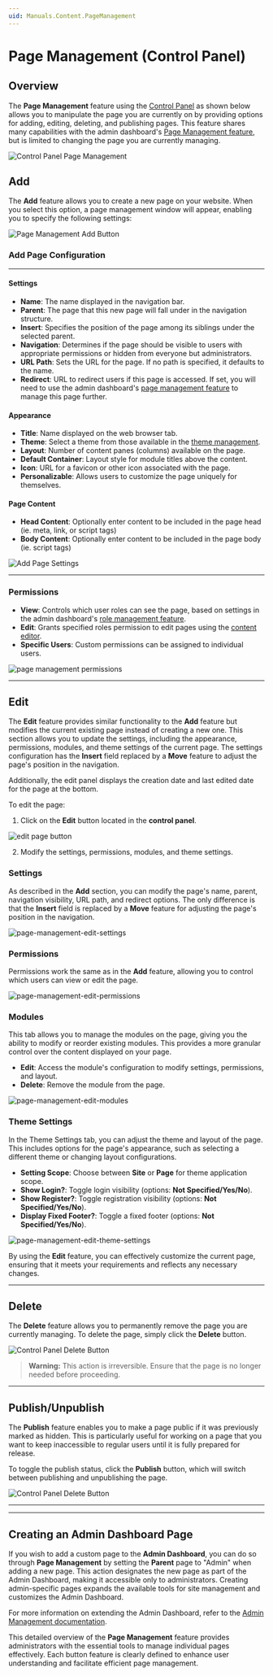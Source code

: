 ```yaml
---
uid: Manuals.Content.PageManagement
---
```


# Page Management (Control Panel)

## Overview

The **Page Management** feature using the [Control Panel](control-panel.md) as shown below allows you to manipulate the page you are currently on by providing options for adding, editing, deleting, and publishing pages. This feature shares many capabilities with the admin dashboard's [Page Management feature](../site/page-management.md), but is limited to changing the page you are currently managing.

![Control Panel Page Management](./assets/control-panel-page-management.png)

## Add

The **Add** feature allows you to create a new page on your website. When you select this option, a page management window will appear, enabling you to specify the following settings:

![Page Management Add Button](./assets/control-panel-page-management-add-button.png)

### Add Page Configuration

___

#### Settings

- **Name**: The name displayed in the navigation bar.
- **Parent**: The page that this new page will fall under in the navigation structure.
- **Insert**: Specifies the position of the page among its siblings under the selected parent.
- **Navigation**: Determines if the page should be visible to users with appropriate permissions or hidden from everyone but administrators.
- **URL Path**: Sets the URL for the page. If no path is specified, it defaults to the name.
- **Redirect**: URL to redirect users if this page is accessed. If set, you will need to use the admin dashboard's [page management feature](../site/page-management.md) to manage this page further.

#### Appearance

- **Title**: Name displayed on the web browser tab.
- **Theme**: Select a theme from those available in the [theme management](../system/theme-management.md).
- **Layout**: Number of content panes (columns) available on the page.
- **Default Container**: Layout style for module titles above the content.
- **Icon**: URL for a favicon or other icon associated with the page.
- **Personalizable**: Allows users to customize the page uniquely for themselves.

#### Page Content

- **Head Content**: Optionally enter content to be included in the page head (ie. meta, link, or script tags)
- **Body Content**: Optionally enter content to be included in the page body (ie. script tags)

![Add Page Settings](./assets/page-management-add-settings.png)

___

### Permissions

- **View**: Controls which user roles can see the page, based on settings in the admin dashboard's [role management feature](../site/role-management.md).
- **Edit**: Grants specified roles permission to edit pages using the [content editor](content-editor.md).
- **Specific Users**: Custom permissions can be assigned to individual users.

![page management permissions](./assets/page-management-add-permissions.png)

---

## Edit

The **Edit** feature provides similar functionality to the **Add** feature but modifies the current existing page instead of creating a new one. This section allows you to update the settings, including the appearance, permissions, modules, and theme settings of the current page. The settings configuration has the **Insert** field replaced by a **Move** feature to adjust the page's position in the navigation.

Additionally, the edit panel displays the creation date and last edited date for the page at the bottom.

To edit the page:

1. Click on the **Edit** button located in the **control panel**.

![edit page button](./assets/control-panel-page-management-edit-button.png)

2. Modify the settings, permissions, modules, and theme settings.

### Settings

As described in the **Add** section, you can modify the page's name, parent, navigation visibility, URL path, and redirect options. The only difference is that the **Insert** field is replaced by a **Move** feature for adjusting the page's position in the navigation.

![page-management-edit-settings](./assets/page-management-edit-settings.png)

### Permissions

Permissions work the same as in the **Add** feature, allowing you to control which users can view or edit the page.

![page-management-edit-permissions](./assets/page-management-edit-permissions.png)

### Modules

This tab allows you to manage the modules on the page, giving you the ability to modify or reorder existing modules. This provides a more granular control over the content displayed on your page.

- **Edit**: Access the module's configuration to modify settings, permissions, and layout.
- **Delete**: Remove the module from the page.

![page-management-edit-modules](./assets/page-management-edit-modules.png)

### Theme Settings

In the Theme Settings tab, you can adjust the theme and layout of the page. This includes options for the page's appearance, such as selecting a different theme or changing layout configurations.

- **Setting Scope**: Choose between **Site** or **Page** for theme application scope.
- **Show Login?**: Toggle login visibility (options: **Not Specified/Yes/No**).
- **Show Register?**: Toggle registration visibility (options: **Not Specified/Yes/No**).
- **Display Fixed Footer?**: Toggle a fixed footer (options: **Not Specified/Yes/No**).

![page-management-edit-theme-settings](./assets/page-management-edit-theme-settings.png)

By using the **Edit** feature, you can effectively customize the current page, ensuring that it meets your requirements and reflects any necessary changes.

---

## Delete

The **Delete** feature allows you to permanently remove the page you are currently managing. To delete the page, simply click the **Delete** button.

![Control Panel Delete Button](./assets/control-panel-page-management-delete-button.png)

> **Warning:** This action is irreversible. Ensure that the page is no longer needed before proceeding.

---

## Publish/Unpublish

The **Publish** feature enables you to make a page public if it was previously marked as hidden. This is particularly useful for working on a page that you want to keep inaccessible to regular users until it is fully prepared for release.

To toggle the publish status, click the **Publish** button, which will switch between publishing and unpublishing the page.

![Control Panel Delete Button](./assets/control-panel-page-management-publish-button.png)

---

---

## Creating an Admin Dashboard Page

If you wish to add a custom page to the **Admin Dashboard**, you can do so through **Page Management** by setting the **Parent** page to "Admin" when adding a new page. This action designates the new page as part of the Admin Dashboard, making it accessible only to administrators. Creating admin-specific pages expands the available tools for site management and customizes the Admin Dashboard.

For more information on extending the Admin Dashboard, refer to the [Admin Management documentation](../site/index.md#extending-the-admin-dashboard).


This detailed overview of the **Page Management** feature provides administrators with the essential tools to manage individual pages effectively. Each button feature is clearly defined to enhance user understanding and facilitate efficient page management.
